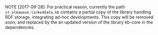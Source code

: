 NOTE [2017-09-28]: 
For practical reason, currently the path `it.almawave.linkeddata.kb` contains a partial copy of the library handling RDF storage, integrating ad-hoc developments.
This copy will be removed soon, and replaced by the an updated version of the library kb-core in the dependencies.


